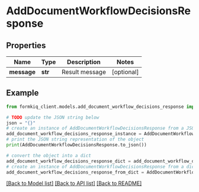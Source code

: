 # AddDocumentWorkflowDecisionsResponse


## Properties

Name | Type | Description | Notes
------------ | ------------- | ------------- | -------------
**message** | **str** | Result message | [optional] 

## Example

```python
from formkiq_client.models.add_document_workflow_decisions_response import AddDocumentWorkflowDecisionsResponse

# TODO update the JSON string below
json = "{}"
# create an instance of AddDocumentWorkflowDecisionsResponse from a JSON string
add_document_workflow_decisions_response_instance = AddDocumentWorkflowDecisionsResponse.from_json(json)
# print the JSON string representation of the object
print(AddDocumentWorkflowDecisionsResponse.to_json())

# convert the object into a dict
add_document_workflow_decisions_response_dict = add_document_workflow_decisions_response_instance.to_dict()
# create an instance of AddDocumentWorkflowDecisionsResponse from a dict
add_document_workflow_decisions_response_from_dict = AddDocumentWorkflowDecisionsResponse.from_dict(add_document_workflow_decisions_response_dict)
```
[[Back to Model list]](../README.md#documentation-for-models) [[Back to API list]](../README.md#documentation-for-api-endpoints) [[Back to README]](../README.md)


